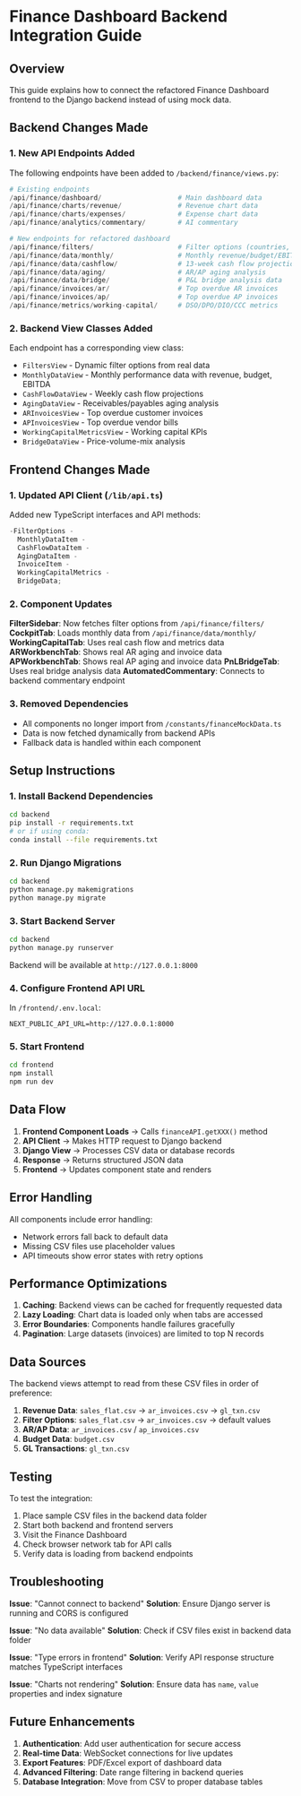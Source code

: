 # Finance Dashboard Backend Integration Guide

## Overview

This guide explains how to connect the refactored Finance Dashboard frontend to the Django backend instead of using mock data.

## Backend Changes Made

### 1. New API Endpoints Added

The following endpoints have been added to `/backend/finance/views.py`:

```python
# Existing endpoints
/api/finance/dashboard/                   # Main dashboard data
/api/finance/charts/revenue/              # Revenue chart data
/api/finance/charts/expenses/             # Expense chart data
/api/finance/analytics/commentary/        # AI commentary

# New endpoints for refactored dashboard
/api/finance/filters/                     # Filter options (countries, channels, statuses)
/api/finance/data/monthly/                # Monthly revenue/budget/EBITDA data
/api/finance/data/cashflow/               # 13-week cash flow projections
/api/finance/data/aging/                  # AR/AP aging analysis
/api/finance/data/bridge/                 # P&L bridge analysis data
/api/finance/invoices/ar/                 # Top overdue AR invoices
/api/finance/invoices/ap/                 # Top overdue AP invoices
/api/finance/metrics/working-capital/     # DSO/DPO/DIO/CCC metrics
```

### 2. Backend View Classes Added

Each endpoint has a corresponding view class:

- `FiltersView` - Dynamic filter options from real data
- `MonthlyDataView` - Monthly performance data with revenue, budget, EBITDA
- `CashFlowDataView` - Weekly cash flow projections
- `AgingDataView` - Receivables/payables aging analysis
- `ARInvoicesView` - Top overdue customer invoices
- `APInvoicesView` - Top overdue vendor bills
- `WorkingCapitalMetricsView` - Working capital KPIs
- `BridgeDataView` - Price-volume-mix analysis

## Frontend Changes Made

### 1. Updated API Client (`/lib/api.ts`)

Added new TypeScript interfaces and API methods:

```typescript
-FilterOptions -
  MonthlyDataItem -
  CashFlowDataItem -
  AgingDataItem -
  InvoiceItem -
  WorkingCapitalMetrics -
  BridgeData;
```

### 2. Component Updates

**FilterSidebar**: Now fetches filter options from `/api/finance/filters/`
**CockpitTab**: Loads monthly data from `/api/finance/data/monthly/`
**WorkingCapitalTab**: Uses real cash flow and metrics data
**ARWorkbenchTab**: Shows real AR aging and invoice data
**APWorkbenchTab**: Shows real AP aging and invoice data
**PnLBridgeTab**: Uses real bridge analysis data
**AutomatedCommentary**: Connects to backend commentary endpoint

### 3. Removed Dependencies

- All components no longer import from `/constants/financeMockData.ts`
- Data is now fetched dynamically from backend APIs
- Fallback data is handled within each component

## Setup Instructions

### 1. Install Backend Dependencies

```bash
cd backend
pip install -r requirements.txt
# or if using conda:
conda install --file requirements.txt
```

### 2. Run Django Migrations

```bash
cd backend
python manage.py makemigrations
python manage.py migrate
```

### 3. Start Backend Server

```bash
cd backend
python manage.py runserver
```

Backend will be available at `http://127.0.0.1:8000`

### 4. Configure Frontend API URL

In `/frontend/.env.local`:

```
NEXT_PUBLIC_API_URL=http://127.0.0.1:8000
```

### 5. Start Frontend

```bash
cd frontend
npm install
npm run dev
```

## Data Flow

1. **Frontend Component Loads** → Calls `financeAPI.getXXX()` method
2. **API Client** → Makes HTTP request to Django backend
3. **Django View** → Processes CSV data or database records
4. **Response** → Returns structured JSON data
5. **Frontend** → Updates component state and renders

## Error Handling

All components include error handling:

- Network errors fall back to default data
- Missing CSV files use placeholder values
- API timeouts show error states with retry options

## Performance Optimizations

1. **Caching**: Backend views can be cached for frequently requested data
2. **Lazy Loading**: Chart data is loaded only when tabs are accessed
3. **Error Boundaries**: Components handle failures gracefully
4. **Pagination**: Large datasets (invoices) are limited to top N records

## Data Sources

The backend views attempt to read from these CSV files in order of preference:

1. **Revenue Data**: `sales_flat.csv` → `ar_invoices.csv` → `gl_txn.csv`
2. **Filter Options**: `sales_flat.csv` → `ar_invoices.csv` → default values
3. **AR/AP Data**: `ar_invoices.csv` / `ap_invoices.csv`
4. **Budget Data**: `budget.csv`
5. **GL Transactions**: `gl_txn.csv`

## Testing

To test the integration:

1. Place sample CSV files in the backend data folder
2. Start both backend and frontend servers
3. Visit the Finance Dashboard
4. Check browser network tab for API calls
5. Verify data is loading from backend endpoints

## Troubleshooting

**Issue**: "Cannot connect to backend"
**Solution**: Ensure Django server is running and CORS is configured

**Issue**: "No data available"
**Solution**: Check if CSV files exist in backend data folder

**Issue**: "Type errors in frontend"
**Solution**: Verify API response structure matches TypeScript interfaces

**Issue**: "Charts not rendering"
**Solution**: Ensure data has `name`, `value` properties and index signature

## Future Enhancements

1. **Authentication**: Add user authentication for secure access
2. **Real-time Data**: WebSocket connections for live updates
3. **Export Features**: PDF/Excel export of dashboard data
4. **Advanced Filtering**: Date range filtering in backend queries
5. **Database Integration**: Move from CSV to proper database tables
